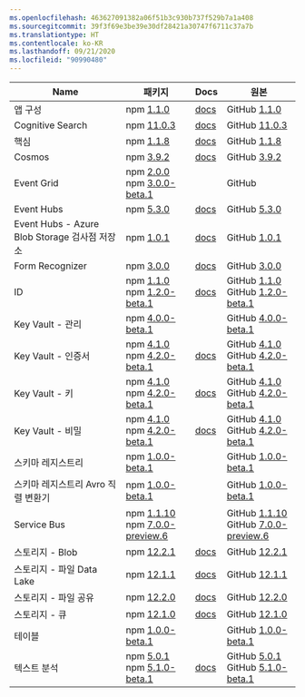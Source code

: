 ```yaml
---
ms.openlocfilehash: 463627091382a06f51b3c930b737f529b7a1a408
ms.sourcegitcommit: 39f3f69e3be39e30df28421a30747f6711c37a7b
ms.translationtype: HT
ms.contentlocale: ko-KR
ms.lasthandoff: 09/21/2020
ms.locfileid: "90990480"
---
```

| Name | 패키지 | Docs | 원본 |
| ---- | ------- | ---- | ------ |
| 앱 구성 | npm [1.1.0](https://www.npmjs.com/package/@azure/app-configuration/v/1.1.0) | [docs](https://docs.microsoft.com/javascript/api/overview/azure/app-configuration-readme/) | GitHub [1.1.0](https://github.com/Azure/azure-sdk-for-js/tree/@azure/app-configuration_1.1.0/sdk/appconfiguration/app-configuration/) |
| Cognitive Search | npm [11.0.3](https://www.npmjs.com/package/@azure/search-documents/v/11.0.3) | [docs](https://docs.microsoft.com/javascript/api/overview/azure/search-documents-readme/) | GitHub [11.0.3](https://github.com/Azure/azure-sdk-for-js/tree/@azure/search-documents_11.0.3/sdk/search/search-documents/) |
| 핵심 | npm [1.1.8](https://www.npmjs.com/package/@azure/core-http/v/1.1.8) | [docs](https://docs.microsoft.com/javascript/api/overview/azure/core-http-readme/) | GitHub [1.1.8](https://github.com/Azure/azure-sdk-for-js/tree/@azure/core-http_1.1.8/sdk/core/core-http/) |
| Cosmos | npm [3.9.2](https://www.npmjs.com/package/@azure/cosmos/v/3.9.2) | [docs](https://docs.microsoft.com/javascript/api/overview/azure/cosmos-readme/) | GitHub [3.9.2](https://github.com/Azure/azure-sdk-for-js/tree/@azure/cosmos_3.9.2/sdk/cosmosdb/cosmos/) |
| Event Grid | npm [2.0.0](https://www.npmjs.com/package/@azure/eventgrid/v/2.0.0)<br>npm [3.0.0-beta.1](https://www.npmjs.com/package/@azure/eventgrid/v/3.0.0-beta.1) |  | GitHub [](https://github.com/Azure/azure-sdk-for-js/tree/master/sdk/eventgrid/eventgrid) |
| Event Hubs | npm [5.3.0](https://www.npmjs.com/package/@azure/event-hubs/v/5.3.0) | [docs](https://docs.microsoft.com/javascript/api/overview/azure/event-hubs-readme/) | GitHub [5.3.0](https://github.com/Azure/azure-sdk-for-js/tree/@azure/event-hubs_5.3.0/sdk/eventhub/event-hubs/) |
| Event Hubs - Azure Blob Storage 검사점 저장소 | npm [1.0.1](https://www.npmjs.com/package/@azure/eventhubs-checkpointstore-blob/v/1.0.1) | [docs](https://docs.microsoft.com/javascript/api/overview/azure/eventhubs-checkpointstore-blob-readme/) | GitHub [1.0.1](https://github.com/Azure/azure-sdk-for-js/tree/@azure/eventhubs-checkpointstore-blob_1.0.1/sdk/eventhub/eventhubs-checkpointstore-blob/) |
| Form Recognizer | npm [3.0.0](https://www.npmjs.com/package/@azure/ai-form-recognizer/v/3.0.0) | [docs](https://docs.microsoft.com/javascript/api/overview/azure/ai-form-recognizer-readme/) | GitHub [3.0.0](https://github.com/Azure/azure-sdk-for-js/tree/@azure/ai-form-recognizer_3.0.0/sdk/formrecognizer/ai-form-recognizer/) |
| ID | npm [1.1.0](https://www.npmjs.com/package/@azure/identity/v/1.1.0)<br>npm [1.2.0-beta.1](https://www.npmjs.com/package/@azure/identity/v/1.2.0-beta.1) | [docs](https://docs.microsoft.com/javascript/api/overview/azure/identity-readme-pre/) | GitHub [1.1.0](https://github.com/Azure/azure-sdk-for-js/tree/@azure/identity_1.1.0/sdk/identity/identity/)<br>GitHub [1.2.0-beta.1](https://github.com/Azure/azure-sdk-for-js/tree/@azure/identity_1.2.0-beta.1/sdk/identity/identity/) |
| Key Vault - 관리 | npm [4.0.0-beta.1](https://www.npmjs.com/package/@azure/keyvault-admin/v/4.0.0-beta.1) |  | GitHub [4.0.0-beta.1](https://github.com/Azure/azure-sdk-for-js/tree/@azure/keyvault-admin_4.0.0-beta.1/sdk/keyvault/keyvault-admin/) |
| Key Vault - 인증서 | npm [4.1.0](https://www.npmjs.com/package/@azure/keyvault-certificates/v/4.1.0)<br>npm [4.2.0-beta.1](https://www.npmjs.com/package/@azure/keyvault-certificates/v/4.2.0-beta.1) | [docs](https://docs.microsoft.com/javascript/api/overview/azure/keyvault-certificates-readme-pre/) | GitHub [4.1.0](https://github.com/Azure/azure-sdk-for-js/tree/@azure/keyvault-certificates_4.1.0/sdk/keyvault/keyvault-certificates/)<br>GitHub [4.2.0-beta.1](https://github.com/Azure/azure-sdk-for-js/tree/@azure/keyvault-certificates_4.2.0-beta.1/sdk/keyvault/keyvault-certificates/) |
| Key Vault - 키 | npm [4.1.0](https://www.npmjs.com/package/@azure/keyvault-keys/v/4.1.0)<br>npm [4.2.0-beta.1](https://www.npmjs.com/package/@azure/keyvault-keys/v/4.2.0-beta.1) | [docs](https://docs.microsoft.com/javascript/api/overview/azure/keyvault-keys-readme-pre/) | GitHub [4.1.0](https://github.com/Azure/azure-sdk-for-js/tree/@azure/keyvault-keys_4.1.0/sdk/keyvault/keyvault-keys/)<br>GitHub [4.2.0-beta.1](https://github.com/Azure/azure-sdk-for-js/tree/@azure/keyvault-keys_4.2.0-beta.1/sdk/keyvault/keyvault-keys/) |
| Key Vault - 비밀 | npm [4.1.0](https://www.npmjs.com/package/@azure/keyvault-secrets/v/4.1.0)<br>npm [4.2.0-beta.1](https://www.npmjs.com/package/@azure/keyvault-secrets/v/4.2.0-beta.1) | [docs](https://docs.microsoft.com/javascript/api/overview/azure/keyvault-secrets-readme-pre/) | GitHub [4.1.0](https://github.com/Azure/azure-sdk-for-js/tree/@azure/keyvault-secrets_4.1.0/sdk/keyvault/keyvault-secrets/)<br>GitHub [4.2.0-beta.1](https://github.com/Azure/azure-sdk-for-js/tree/@azure/keyvault-secrets_4.2.0-beta.1/sdk/keyvault/keyvault-secrets/) |
| 스키마 레지스트리 | npm [1.0.0-beta.1](https://www.npmjs.com/package/@azure/schema-registry/v/1.0.0-beta.1) |  | GitHub [1.0.0-beta.1](https://github.com/Azure/azure-sdk-for-js/tree/@azure/schema-registry_1.0.0-beta.1/sdk/schemaregistry/schema-registry/) |
| 스키마 레지스트리 Avro 직렬 변환기 | npm [1.0.0-beta.1](https://www.npmjs.com/package/@azure/schema-registry-avro/v/1.0.0-beta.1) |  | GitHub [1.0.0-beta.1](https://github.com/Azure/azure-sdk-for-js/tree/@azure/schema-registry-avro_1.0.0-beta.1/sdk/schemaregistry/schema-registry-avro/) |
| Service Bus | npm [1.1.10](https://www.npmjs.com/package/@azure/service-bus/v/1.1.10)<br>npm [7.0.0-preview.6](https://www.npmjs.com/package/@azure/service-bus/v/7.0.0-preview.6) |  | GitHub [1.1.10](https://github.com/Azure/azure-sdk-for-js/tree/@azure/service-bus_1.1.10/sdk/servicebus/service-bus/)<br>GitHub [7.0.0-preview.6](https://github.com/Azure/azure-sdk-for-js/tree/@azure/service-bus_7.0.0-preview.6/sdk/servicebus/service-bus/) |
| 스토리지 - Blob | npm [12.2.1](https://www.npmjs.com/package/@azure/storage-blob/v/12.2.1) | [docs](https://docs.microsoft.com/javascript/api/overview/azure/storage-blob-readme/) | GitHub [12.2.1](https://github.com/Azure/azure-sdk-for-js/tree/@azure/storage-blob_12.2.1/sdk/storage/storage-blob/) |
| 스토리지 - 파일 Data Lake | npm [12.1.1](https://www.npmjs.com/package/@azure/storage-file-datalake/v/12.1.1) | [docs](https://docs.microsoft.com/javascript/api/overview/azure/storage-file-datalake-readme/) | GitHub [12.1.1](https://github.com/Azure/azure-sdk-for-js/tree/@azure/storage-file-datalake_12.1.1/sdk/storage/storage-file-datalake/) |
| 스토리지 - 파일 공유 | npm [12.2.0](https://www.npmjs.com/package/@azure/storage-file-share/v/12.2.0) | [docs](https://docs.microsoft.com/javascript/api/overview/azure/storage-file-share-readme/) | GitHub [12.2.0](https://github.com/Azure/azure-sdk-for-js/tree/@azure/storage-file-share_12.2.0/sdk/storage/storage-file-share/) |
| 스토리지 - 큐 | npm [12.1.0](https://www.npmjs.com/package/@azure/storage-queue/v/12.1.0) | [docs](https://docs.microsoft.com/javascript/api/overview/azure/storage-queue-readme/) | GitHub [12.1.0](https://github.com/Azure/azure-sdk-for-js/tree/@azure/storage-queue_12.1.0/sdk/storage/storage-queue/) |
| 테이블 | npm [1.0.0-beta.1](https://www.npmjs.com/package/@azure/data-tables/v/1.0.0-beta.1) |  | GitHub [1.0.0-beta.1](https://github.com/Azure/azure-sdk-for-js/tree/@azure/data-tables_1.0.0-beta.1/sdk/tables/data-tables/) |
| 텍스트 분석 | npm [5.0.1](https://www.npmjs.com/package/@azure/ai-text-analytics/v/5.0.1)<br>npm [5.1.0-beta.1](https://www.npmjs.com/package/@azure/ai-text-analytics/v/5.1.0-beta.1) | [docs](https://docs.microsoft.com/javascript/api/overview/azure/ai-text-analytics-readme-pre/) | GitHub [5.0.1](https://github.com/Azure/azure-sdk-for-js/tree/@azure/ai-text-analytics_5.0.1/sdk/textanalytics/ai-text-analytics/)<br>GitHub [5.1.0-beta.1](https://github.com/Azure/azure-sdk-for-js/tree/@azure/ai-text-analytics_5.1.0-beta.1/sdk/textanalytics/ai-text-analytics/) |
